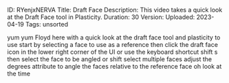 ID: RYenjxNERVA
Title: Draft Face
Description: This video takes a quick look at the Draft Face tool in Plasticity.
Duration: 30
Version: 
Uploaded: 2023-04-19
Tags: unsorted

yum yum
Floyd here with a quick look at the
draft face tool and plasticity to use
start by selecting a face to use as a
reference then click the draft face icon
in the lower right corner of the UI or
use the keyboard shortcut shift s then
select the face to be angled or shift
select multiple faces adjust the degrees
attribute to angle the faces relative to
the reference face oh
look at the time
